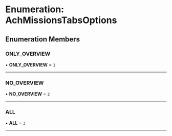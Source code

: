 # Enumeration: AchMissionsTabsOptions

## Enumeration Members

### ONLY_OVERVIEW

• **ONLY_OVERVIEW** = ``1``

___

### NO_OVERVIEW

• **NO_OVERVIEW** = ``2``

___

### ALL

• **ALL** = ``3``

___